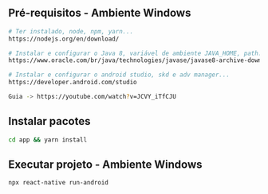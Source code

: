 ## Pré-requisitos - Ambiente Windows
```bash
# Ter instalado, node, npm, yarn...
https://nodejs.org/en/download/

# Instalar e configurar o Java 8, variável de ambiente JAVA_HOME, path...
https://www.oracle.com/br/java/technologies/javase/javase8-archive-downloads.html

# Instalar e configurar o android studio, skd e adv manager...
https://developer.android.com/studio

Guia -> https://youtube.com/watch?v=JCVY_iTfCJU
```

## Instalar pacotes
```bash
cd app && yarn install
```

## Executar projeto - Ambiente Windows
```bash
npx react-native run-android
```